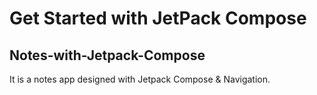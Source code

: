 # Get Started with JetPack Compose
## Notes-with-Jetpack-Compose

It is a notes app designed with Jetpack Compose & Navigation.
